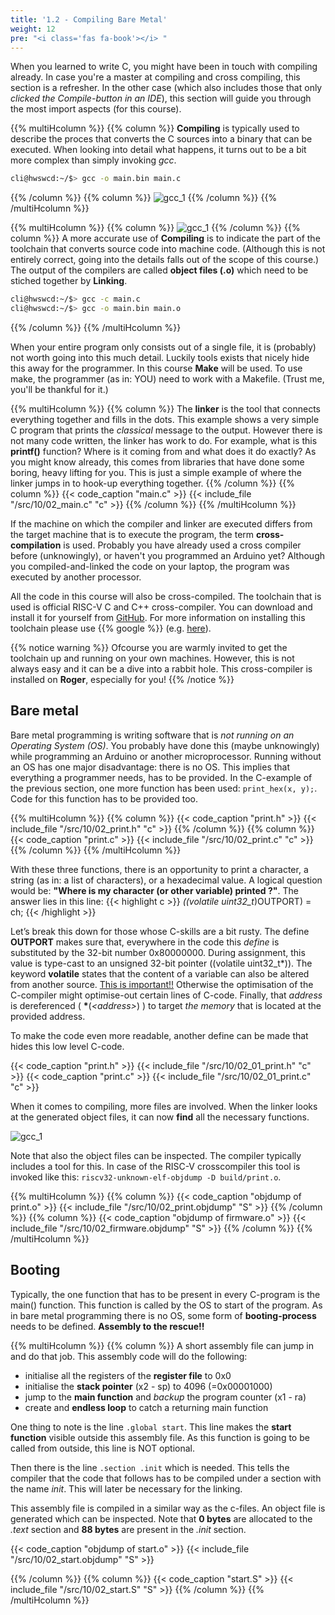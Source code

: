 ```yaml
---
title: '1.2 - Compiling Bare Metal'
weight: 12
pre: "<i class='fas fa-book'></i> "
---
```


When you learned to write C, you might have been in touch with compiling already. In case you're a master at compiling and cross compiling, this section is a refresher. In the other case (which also includes those that only *clicked the Compile-button in an IDE*), this section will guide you through the most import aspects (for this course).

{{% multiHcolumn %}}
{{% column %}}
**Compiling** is typically used to describe the proces that converts the C sources into a binary that can be executed. When looking into detail what happens, it turns out to be a bit more complex than simply invoking *gcc*.
```bash
cli@hwswcd:~/$> gcc -o main.bin main.c
```
{{% /column %}}
{{% column %}}
![gcc_1](/img/10/compile_1.png)
{{% /column %}}
{{% /multiHcolumn %}}


{{% multiHcolumn %}}
{{% column %}}
![gcc_1](/img/10/compile_2.png)
{{% /column %}}
{{% column %}}
A more accurate use of **Compiling** is to indicate the part of the toolchain that converts source code into machine code. (Although this is not entirely correct, going into the details falls out of the scope of this course.) The output of the compilers are called **object files (.o)** which need to be stiched together by **Linking**.
```bash
cli@hwswcd:~/$> gcc -c main.c
cli@hwswcd:~/$> gcc -o main.bin main.o
```
{{% /column %}}
{{% /multiHcolumn %}}

When your entire program only consists out of a single file, it is (probably) not worth going into this much detail. Luckily tools exists that nicely hide this away for the programmer. In this course **Make** will be used. To use make, the programmer (as in: YOU) need to work with a Makefile. (Trust me, you'll be thankful for it.)

{{% multiHcolumn %}}
{{% column %}}
The **linker** is the tool that connects everything together and fills in the dots. This example shows a very simple C program that prints the *classical* message to the output. However there is not many code written, the linker has work to do. For example, what is this **printf()** function? Where is it coming from and what does it do exactly?
As you might know already, this comes from libraries that have done some boring, heavy lifting for you.
This is just a simple example of where the linker jumps in to hook-up everything together.
{{% /column %}}
{{% column %}}
{{< code_caption "main.c" >}}
{{< include_file "/src/10/02_main.c" "c" >}}
{{% /column %}}
{{% /multiHcolumn %}}

If the machine on which the compiler and linker are executed differs from the target machine that is to execute the program, the term **cross-compilation** is used. Probably you have already used a cross compiler before (unknowingly), or haven't you programmed an Arduino yet? Although you compiled-and-linked the code on your laptop, the program was executed by another processor.

All the code in this course will also be cross-compiled. The toolchain that is used is official RISC-V C and C++ cross-compiler. You can download and install it for yourself from [GitHub](https://github.com/riscv-collab/riscv-gnu-toolchain). For more information on installing this toolchain please use {{% google %}} (e.g. [here](https://mindchasers.com/dev/rv-getting-started)).

{{% notice warning %}}
Ofcourse you are warmly invited to get the toolchain up and running on your own machines. However, this is not always easy and it can be a dive into a rabbit hole. This cross-compiler is installed on **Roger**, especially for you!
{{% /notice %}}


## Bare metal
Bare metal programming is writing software that is *not running on an Operating System (OS)*. You probably have done this (maybe unknowingly) while programming an Arduino or another microprocessor. Running without an OS has one major disadvantage: there is no OS. This implies that everything a programmer needs, has to be provided. In the C-example of the previous section, one more function has been used: ```print_hex(x, y);```. Code for this function has to be provided too. 

{{% multiHcolumn %}}
{{% column %}}
{{< code_caption "print.h" >}}
{{< include_file "/src/10/02_print.h" "c" >}}
{{% /column %}}
{{% column %}}
{{< code_caption "print.c" >}}
{{< include_file "/src/10/02_print.c" "c" >}}
{{% /column %}}
{{% /multiHcolumn %}}

With these three functions, there is an opportunity to print a character, a string (as in: a list of characters), or a hexadecimal value. A logical question would be: **"Where is my character (or other variable) printed ?"**. The answer lies in this line: 
{{< highlight c >}}
*((volatile uint32_t*)OUTPORT) = ch;
{{< /highlight >}}

Let’s break this down for those whose C-skills are a bit rusty. The define **OUTPORT** makes sure that, everywhere in the code this *define* is substituted by the 32-bit number 0x80000000. 
During assignment, this value is type-cast to an unsigned 32-bit pointer ((volatile uint32_t*)). The keyword **volatile** states that the content of a variable can also be altered from another source. <u>This is important!!</u> Otherwise the optimisation of the C-compiler might optimise-out certain lines of C-code. Finally, that *address* is dereferenced ( <b>\*</b>(*\<address\>*) ) to target *the memory* that is located at the provided address.

To make the code even more readable, another define can be made that hides this low level C-code.


{{< code_caption "print.h" >}}
{{< include_file "/src/10/02_01_print.h" "c" >}}
{{< code_caption "print.c" >}}
{{< include_file "/src/10/02_01_print.c" "c" >}}


When it comes to compiling, more files are involved. When the linker looks at the generated object files, it can now **find** all the necessary functions.

![gcc_1](/img/10/compile_3.png)

Note that also the object files can be inspected. The compiler typically includes a tool for this. In case of the RISC-V crosscompiler this tool is invoked like this: ```riscv32-unknown-elf-objdump -D build/print.o```.

{{% multiHcolumn %}}
{{% column %}}
{{< code_caption "objdump of print.o" >}}
{{< include_file "/src/10/02_print.objdump" "S" >}}
{{% /column %}}
{{% column %}}
{{< code_caption "objdump of firmware.o" >}}
{{< include_file "/src/10/02_firmware.objdump" "S" >}}
{{% /column %}}
{{% /multiHcolumn %}}



## Booting

Typically, the one function that has to be present in every C-program is the main() function. This function is called by the OS to start of the program. As in bare metal programming there is no OS, some form of **booting-process** needs to be defined. **Assembly to the rescue!!**

{{% multiHcolumn %}}
{{% column %}}
A short assembly file can jump in and do that job. This assembly code will do the following:
* initialise all the registers of the **register file** to 0x0
* initialise the **stack pointer** (x2 - sp) to 4096 (=0x00001000)
* jump to the **main function** and *backup* the program counter (x1 - ra)
* create and **endless loop** to catch a returning main function

One thing to note is the line ```.global start```. This line makes the **start function** visible outside this assembly file. As this function is going to be called from outside, this line is NOT optional.

Then there is the line ```.section .init``` which is needed. This tells the compiler that the code that follows has to be compiled under a section with the name *init*. This will later be necessary for the linking.

This assembly file is compiled in a similar way as the c-files. An object file is generated which can be inspected. Note that **0 bytes** are allocated to the *.text* section and **88 bytes** are present in the *.init* section.

{{< code_caption "objdump of start.o" >}}
{{< include_file "/src/10/02_start.objdump" "S" >}}

{{% /column %}}
{{% column %}}
{{< code_caption "start.S" >}}
{{< include_file "/src/10/02_start.S" "S" >}}
{{% /column %}}
{{% /multiHcolumn %}}


